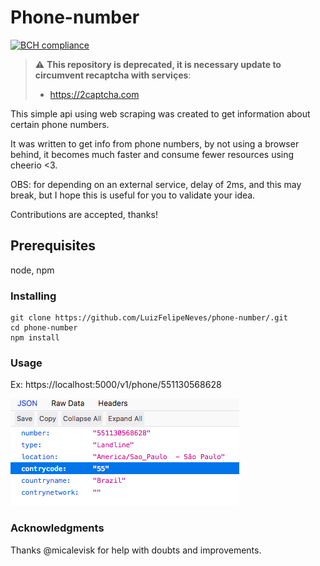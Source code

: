# Phone-number
[![BCH compliance](https://bettercodehub.com/edge/badge/LuizFelipeNeves/phone-number?branch=master)](https://bettercodehub.com/)

> :warning: **This repository is deprecated, it is necessary update to circumvent recaptcha with serviçes**: 
> - https://2captcha.com


This simple api using web scraping was created to get information about certain phone numbers.

It was written to get info from phone numbers, by not using a browser behind, it becomes much faster and consume fewer resources using cheerio <3.

OBS: for depending on an external service, delay of 2ms, and this may break, but I hope this is useful for you to validate your idea.
 
Contributions are accepted, thanks!

## Prerequisites
node, npm

### Installing
```
git clone https://github.com/LuizFelipeNeves/phone-number/.git
cd phone-number
npm install

```

### Usage
Ex: https://localhost:5000/v1/phone/551130568628
  
![Export](./img/1.png)


### Acknowledgments
Thanks @micalevisk for help with doubts and improvements. 
